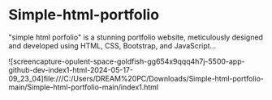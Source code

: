   # Simple-html-portfolio
"simple html porfolio" is a stunning portfolio website, meticulously designed and developed using HTML, CSS, Bootstrap, and JavaScript... 

![screencapture-opulent-space-goldfish-gg654x9qqq4h7j-5500-app-github-dev-index1-html-2024-05-17-09_23_04]file:///C:/Users/DREAM%20PC/Downloads/Simple-html-portfolio-main/Simple-html-portfolio-main/index1.html
